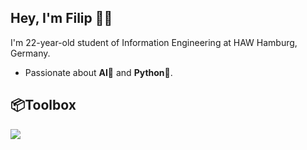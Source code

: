 ## Hey, I'm Filip 👋🏻

I'm 22-year-old student of Information Engineering at HAW Hamburg, Germany.

- Passionate about **AI**🤖 and **Python**🐍.

## 📦**Toolbox**

<p align="left">
  <a href="https://skillicons.dev">
    <img src="https://skillicons.dev/icons?i=c,python,github" />
  </a>
</p>
